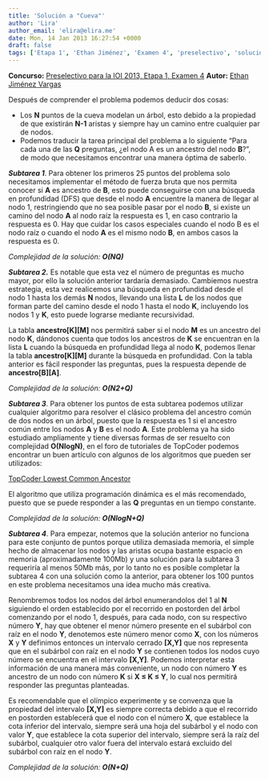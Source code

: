 ```yaml
---
title: 'Solución a "Cueva"'
author: 'Lira'
author_email: 'elira@elira.me'
date: Mon, 14 Jan 2013 16:27:54 +0000
draft: false
tags: ['Etapa 1', 'Ethan Jiménez', 'Examen 4', 'preselectivo', 'solución', 'Soluciones Preselectivo 2013']
---
```


**Concurso:** [Preselectivo para la IOI 2013, Etapa 1, Examen 4](https://omegaup.com/arena/IOI2013E1P4) **Autor:** [Ethan Jiménez Vargas](http://twitter.com/erosethan)

Después de comprender el problema podemos deducir dos cosas:

*   Los **N** puntos de la cueva modelan un árbol, esto debido a la propiedad de que existirán **N-1** aristas y siempre hay un camino entre cualquier par de nodos.
*   Podemos traducir la tarea principal del problema a lo siguiente “Para cada una de las **Q** preguntas, ¿el nodo A es un ancestro del nodo **B**?”, de modo que necesitamos encontrar una manera óptima de saberlo.

_**Subtarea 1**_. Para obtener los primeros 25 puntos del problema solo necesitamos implementar el método de fuerza bruta que nos permita conocer si **A** es ancestro de **B**, esto puede conseguirse con una búsqueda en profundidad (DFS) que desde el nodo **A** encuentre la manera de llegar al nodo 1, restringiendo que no sea posible pasar por el nodo **B**, si existe un camino del nodo **A** al nodo raíz la respuesta es 1, en caso contrario la respuesta es 0. Hay que cuidar los casos especiales cuando el nodo B es el nodo raíz o cuando el nodo **A** es el mismo nodo **B**, en ambos casos la respuesta es 0.

_Complejidad de la solución: **O(NQ)**_

**_Subtarea 2._** Es notable que esta vez el número de preguntas es mucho mayor, por ello la solución anterior tardaría demasiado. Cambiemos nuestra estrategia, esta vez realicemos una búsqueda en profundidad desde el nodo 1 hasta los demás **N** nodos, llevando una lista **L** de los nodos que forman parte del camino desde el nodo 1 hasta el nodo **K**, incluyendo los nodos 1 y **K**, esto puede lograrse mediante recursividad.

La tabla **ancestro\[K\]\[M\]** nos permitirá saber si el nodo **M** es un ancestro del nodo **K**, dándonos cuenta que todos los ancestros de **K** se encuentran en la lista **L** cuando la búsqueda en profundidad llega al nodo **K**, podemos llenar la tabla **ancestro\[K\]\[M\]** durante la búsqueda en profundidad. Con la tabla anterior es fácil responder las preguntas, pues la respuesta depende de **ancestro\[B\]\[A\]**.

_Complejidad de la solución: **O(N2+Q)**_

_**Subtarea 3**_. Para obtener los puntos de esta subtarea podemos utilizar cualquier algoritmo para resolver el clásico problema del ancestro común de dos nodos en un árbol, puesto que la respuesta es 1 si el ancestro común entre los nodos **A** y **B** es el nodo **A**. Este problema ya ha sido estudiado ampliamente y tiene diversas formas de ser resuelto con complejidad **O(NlogN)**, en el foro de tutoriales de TopCoder podemos encontrar un buen artículo con algunos de los algoritmos que pueden ser utilizados:

[TopCoder Lowest Common Ancestor](http://community.topcoder.com/tc?module=Static&d1=tutorials&d2=lowestCommonAncestor)

El algoritmo que utiliza programación dinámica es el más recomendado, puesto que se puede responder a las **Q** preguntas en un tiempo constante.

_Complejidad de la solución: **O(NlogN+Q)**_

_**Subtarea 4**_. Para empezar, notemos que la solución anterior no funciona para este conjunto de puntos porque utiliza demasiada memoria, el simple hecho de almacenar los nodos y las aristas ocupa bastante espacio en memoria (aproximadamente 100Mb) y una solución para la subtarea 3 requeriría al menos 50Mb más, por lo tanto no es posible completar la subtarea 4 con una solución como la anterior, para obtener los 100 puntos en este problema necesitamos una idea mucho más creativa.

Renombremos todos los nodos del árbol enumerandolos del 1 al **N** siguiendo el orden establecido por el recorrido en postorden del árbol comenzando por el nodo 1, después, para cada nodo, con su respectivo número **Y**, hay que obtener el menor número presente en el subárbol con raíz en el nodo **Y**, denotemos este número menor como **X**, con los números **X** y **Y** definimos entonces un intervalo cerrado **\[X,Y\]** que nos representa que en el subárbol con raíz en el nodo **Y** se contienen todos los nodos cuyo número se encuentra en el intervalo **\[X,Y\]**. Podemos interpretar esta información de una manera más conveniente, un nodo con número **Y** es ancestro de un nodo con número **K** si **X ≤ K ≤ Y**, lo cual nos permitirá responder las preguntas planteadas.

Es recomendable que el olímpico experimente y se convenza que la propiedad del intervalo **\[X,Y\]** es siempre correcta debido a que el recorrido en postorden establecerá que el nodo con el número **X**, que establece la cota inferior del intervalo, siempre será una hoja del subárbol y el nodo con valor **Y**, que establece la cota superior del intervalo, siempre será la raíz del subárbol, cualquier otro valor fuera del intervalo estará excluido del subárbol con raíz en el nodo **Y**.

_Complejidad de la solución: **O(N+Q)**_